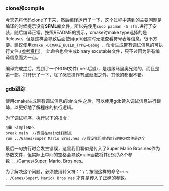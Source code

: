 ### clone和compile

今天先将代码clone了下来，然后编译运行了一下，这个过程中遇到的主要问题是编译的时候提示没有**SFML**库文件，所以先使用``sudo pacman -S sfml``进行了安装，随后编译正常。按照README的提示，cmake时make type选择的是Release，但是这样会导致后面使用gdb跟踪时无法查看符号表等信息，很不方便。建议使用``cmake -DCMAKE_BUILD_TYPE=Debug ..``命令生成带有调试信息的可执行文件,([参考资料](https://blog.csdn.net/weixin_43708622/article/details/108252550))。 此命令也会生成binary excutable文件，只不过因为带有编译信息而大一点。

编译完成之后，找到了一个ROM文件(.nes后缀)，是超级马里奥兄弟的，而且是第一部。打开玩了一下，除了感觉操作有点延迟之外，其他的都很不错。

### gdb跟踪

使用cmake生成带有调试信息的bin文件之后，可以使用gdb读入调试信息进行跟踪，以更好地了解程序的执行逻辑。

为了调试程序，执行以下的指令：

```shell
gdb SimpleNES
break main	//假设在main处打断点
run ../Games/Super Mario Bros.nes //假设我们期望运行的ROM文件是这个
```

最后一句执行时会发生错误，这里我们看似是传入了Super Mario Bros.nes作为参数文件，但实际上中间的空格会导致main函数将其识别为3个参数：../Games/Super, Mario, Bros.nes。

为了解决这个问题，必须使用转义符：' \ ', 按照这样的命令:``run ../Games/Super\ Mario\ Bros.nes`` 才算是传入了正确的参数。

---

